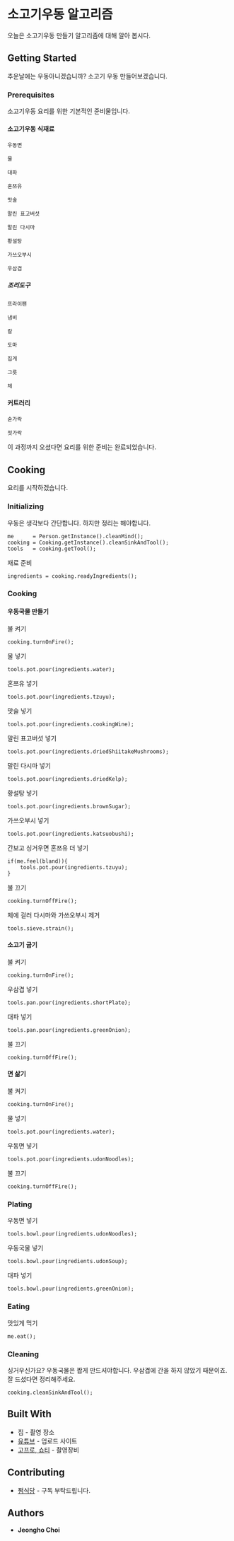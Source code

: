 # 소고기우동 알고리즘

오늘은 소고기우동 만들기 알고리즘에 대해 알아 봅시다.

## Getting Started

추운날에는 우동아니겠습니까? 소고기 우동 만들어보겠습니다.
 
### Prerequisites

소고기우동 요리를 위한 기본적인 준비물입니다.

#### 소고기우동 식재료

```
우동면
```
```
물
```
```
대파
```
```
혼쯔유
```
```
맛술
```
```
말린 표고버섯
```
```
말린 다시마
```
```
황설탕
```
```
가쓰오부시
```
```
우삼겹
```

##### 조리도구
```
프라이팬
```
```
냄비
```
```
칼
```
```
도마
```
```
집게
```
```
그릇
```
```
체
```

#### 커트러리

```
숟가락
```
```
젓가락
```

이 과정까지 오셨다면 요리를 위한 준비는 완료되었습니다.

## Cooking

요리를 시작하겠습니다.

### Initializing

우동은 생각보다 간단합니다. 하지만 정리는 해야합니다.
```
me      = Person.getInstance().cleanMind();
cooking = Cooking.getInstance().cleanSinkAndTool();
tools   = cooking.getTool();
```

재료 준비
```
ingredients = cooking.readyIngredients();
```

### Cooking

#### 우동국물 만들기

불 켜기
```
cooking.turnOnFire();
```

물 넣기
```
tools.pot.pour(ingredients.water);
```

혼쯔유 넣기
```
tools.pot.pour(ingredients.tzuyu);
```

맛술 넣기
```
tools.pot.pour(ingredients.cookingWine);
```

말린 표고버섯 넣기
```
tools.pot.pour(ingredients.driedShiitakeMushrooms);
```

말린 다시마 넣기
```
tools.pot.pour(ingredients.driedKelp);
```

황설탕 넣기
```
tools.pot.pour(ingredients.brownSugar);
```

가쓰오부시 넣기
```
tools.pot.pour(ingredients.katsuobushi);
```

간보고 싱거우면 혼쯔유 더 넣기
```
if(me.feel(bland)){
    tools.pot.pour(ingredients.tzuyu);
}
```

불 끄기
```
cooking.turnOffFire();
```

체에 걸러 다시마와 가쓰오부시 제거
```
tools.sieve.strain();
```

#### 소고기 굽기

불 켜기
```
cooking.turnOnFire();
```

우삼겹 넣기
```
tools.pan.pour(ingredients.shortPlate);
```

대파 넣기
```
tools.pan.pour(ingredients.greenOnion);
```

불 끄기
```
cooking.turnOffFire();
```

#### 면 삶기

불 켜기
```
cooking.turnOnFire();
```

물 넣기
```
tools.pot.pour(ingredients.water);
```

우동면 넣기
```
tools.pot.pour(ingredients.udonNoodles);
```

불 끄기
```
cooking.turnOffFire();
```

### Plating

우동면 넣기
```
tools.bowl.pour(ingredients.udonNoodles);
```

우동국물 넣기
```
tools.bowl.pour(ingredients.udonSoup);
```

대파 넣기
```
tools.bowl.pour(ingredients.greenOnion);
```

### Eating

맛있게 먹기
```
me.eat();
```

### Cleaning

싱거우신가요? 우동국물은 짭게 만드셔야합니다. 우삼겹에 간을 하지 않았기 때문이죠. 잘 드셨다면 정리해주세요.

```
cooking.cleanSinkAndTool();
```

## Built With

* 집 - 촬영 장소
* [유튜브](https://www.youtube.com/@wjdgh) - 업로드 사이트
* [고프로, 쇼티](https://gopro.com/ko/kr/) - 촬영장비

## Contributing

* [쩜식당](https://www.youtube.com/@wjdgh) - 구독 부탁드립니다.

## Authors

* **Jeongho Choi**
